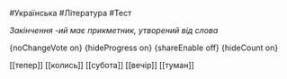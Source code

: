 #Українська #Література #Тест

*Закінчення -ий має прикметник, утворений від слова*

{noChangeVote on}
{hideProgress on}
{shareEnable off}
{hideCount on}

[[тепер]]
[[колись]]
[[субота]]
[[вечір]]
[[туман]]
